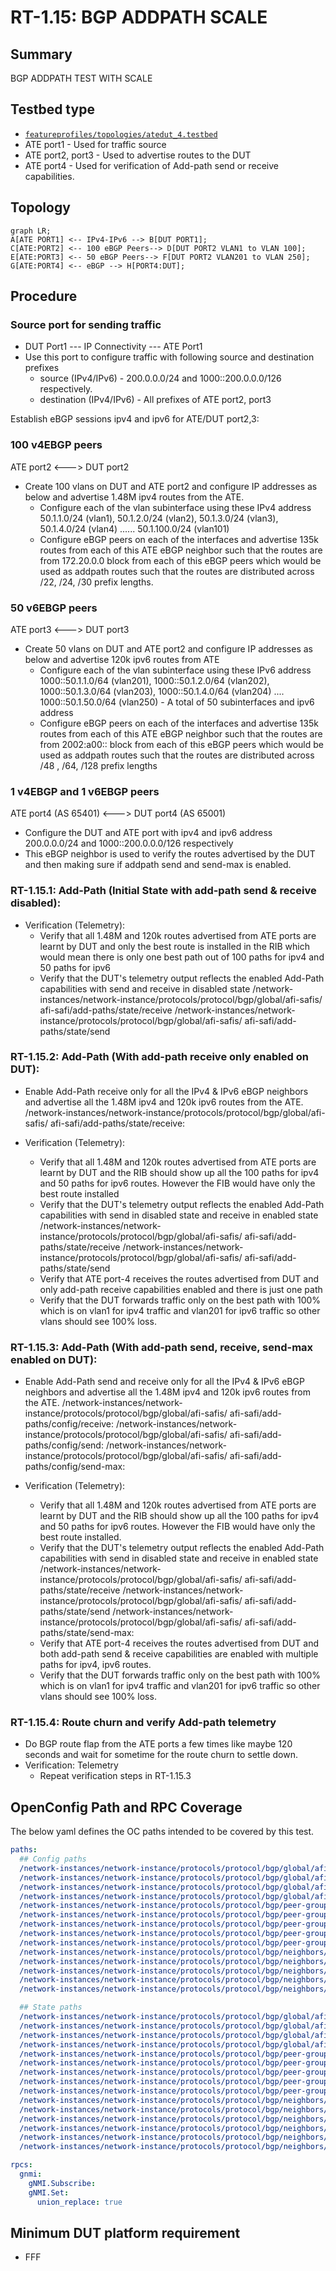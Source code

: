 # RT-1.15: BGP ADDPATH SCALE

## Summary

BGP ADDPATH TEST WITH SCALE

## Testbed type

  *  [`featureprofiles/topologies/atedut_4.testbed`](https://github.com/openconfig/featureprofiles/blob/main/topologies/atedut_4.testbed)
  * ATE port1 - Used for traffic source
  * ATE port2, port3 - Used to advertise routes to the DUT
  * ATE port4 - Used for verification of Add-path send or receive capabilities.

## Topology

```mermaid
graph LR;
A[ATE PORT1] <-- IPv4-IPv6 --> B[DUT PORT1];
C[ATE:PORT2] <-- 100 eBGP Peers--> D[DUT PORT2 VLAN1 to VLAN 100];
E[ATE:PORT3] <-- 50 eBGP Peers--> F[DUT PORT2 VLAN201 to VLAN 250];
G[ATE:PORT4] <-- eBGP --> H[PORT4:DUT];
```

## Procedure

### Source port for sending traffic

* DUT Port1  --- IP Connectivity --- ATE Port1
* Use this port to configure traffic with following source and destination 
  prefixes
  - source (IPv4/IPv6) - 200.0.0.0/24 and 1000::200.0.0.0/126 respectively.
  - destination (IPv4/IPv6) - All prefixes of ATE port2, port3

Establish eBGP sessions ipv4 and ipv6 for ATE/DUT port2,3:
### 100 v4EBGP peers
ATE port2 <---> DUT port2

* Create 100 vlans on DUT and ATE port2 and configure IP addresses as below and 
  advertise 1.48M ipv4 routes from the ATE.
  * Configure each of the vlan subinterface using these IPv4 address
    50.1.1.0/24 (vlan1), 50.1.2.0/24 (vlan2), 50.1.3.0/24 (vlan3),
    50.1.4.0/24 (vlan4) ...... 50.1.100.0/24 (vlan101)
  * Configure eBGP peers on each of the interfaces and advertise 135k routes
    from each of this ATE eBGP neighbor such that the routes are from 
    172.20.0.0 block from each of this eBGP peers which would be used as
    addpath routes such that the routes are distributed across /22, /24, /30 
    prefix lengths.

### 50 v6EBGP peers
ATE port3 <---> DUT port3

* Create 50 vlans on DUT and ATE port2 and configure IP addresses as below and
  advertise 120k ipv6 routes from ATE
  * Configure each of the vlan subinterface using these IPv6 address
    1000::50.1.1.0/64 (vlan201), 1000::50.1.2.0/64 (vlan202),
    1000::50.1.3.0/64 (vlan203), 1000::50.1.4.0/64 (vlan204) ....
    1000::50.1.50.0/64 (vlan250) - A total of 50 subinterfaces and ipv6 address
  * Configure eBGP peers on each of the interfaces and advertise 135k routes
    from each of this ATE eBGP neighbor such that the routes are from 
    2002:a00:: block from each of this eBGP peers which would be used as
    addpath routes such that the routes are distributed across /48 , /64, /128
    prefix lengths

### 1 v4EBGP and 1 v6EBGP peers
ATE port4 (AS 65401) <---> DUT port4 (AS 65001)

* Configure the DUT and ATE port with ipv4 and ipv6 address 200.0.0.0/24 and 
  1000::200.0.0.0/126 respectively
* This eBGP neighbor is used to verify the routes advertised by the DUT and then
  making sure if addpath send and send-max is enabled.

### RT-1.15.1: Add-Path (Initial State with add-path send & receive disabled):

*   Verification (Telemetry):
    *   Verify that all 1.48M and 120k routes advertised from ATE ports are 
        learnt by DUT and only the best route is installed in the RIB which
        would mean there is only one best path out of 100 paths for ipv4 and 50
        paths for ipv6
    *   Verify that the DUT's telemetry output reflects the enabled Add-Path
        capabilities with send and receive in disabled state
  /network-instances/network-instance/protocols/protocol/bgp/global/afi-safis/
  afi-safi/add-paths/state/receive
  /network-instances/network-instance/protocols/protocol/bgp/global/afi-safis/
  afi-safi/add-paths/state/send

### RT-1.15.2: Add-Path (With add-path receive only enabled on DUT):

*   Enable Add-Path receive only for all the IPv4 & IPv6 eBGP neighbors and 
    advertise all the 1.48M ipv4 and 120k ipv6 routes from the ATE.
  /network-instances/network-instance/protocols/protocol/bgp/global/afi-safis/
  afi-safi/add-paths/state/receive:

*   Verification (Telemetry):
    *   Verify that all 1.48M and 120k routes advertised from ATE ports are 
        learnt by DUT and the RIB should show up all the 100 paths for ipv4 and 
        50 paths for ipv6 routes. However the FIB would have only the best 
        route installed
    *   Verify that the DUT's telemetry output reflects the enabled Add-Path
        capabilities with send in disabled state and receive in enabled state
  /network-instances/network-instance/protocols/protocol/bgp/global/afi-safis/
  afi-safi/add-paths/state/receive
  /network-instances/network-instance/protocols/protocol/bgp/global/afi-safis/
  afi-safi/add-paths/state/send
    *   Verify that ATE port-4 receives the routes advertised from DUT and
        only add-path receive capabilities enabled and there is just one path
    *   Verify that the DUT forwards traffic only on the best path with 100%
        which is on vlan1 for ipv4 traffic and vlan201 for ipv6 traffic
        so other vlans should see 100% loss.

### RT-1.15.3: Add-Path (With add-path send, receive, send-max enabled on DUT):

*   Enable Add-Path send and receive only for all the IPv4 & IPv6 eBGP neighbors
    and advertise all the 1.48M ipv4 and 120k ipv6 routes from the ATE.
  /network-instances/network-instance/protocols/protocol/bgp/global/afi-safis/
  afi-safi/add-paths/config/receive:
  /network-instances/network-instance/protocols/protocol/bgp/global/afi-safis/
  afi-safi/add-paths/config/send:
  /network-instances/network-instance/protocols/protocol/bgp/global/afi-safis/
  afi-safi/add-paths/config/send-max:

*   Verification (Telemetry):
    *   Verify that all 1.48M and 120k routes advertised from ATE ports are 
        learnt by DUT and the RIB should show up all the 100 paths for ipv4 and 
        50 paths for ipv6 routes. However the FIB would have only the best 
        route installed.
    *   Verify that the DUT's telemetry output reflects the enabled Add-Path
        capabilities with send in disabled state and receive in enabled state
  /network-instances/network-instance/protocols/protocol/bgp/global/afi-safis/
  afi-safi/add-paths/state/receive
  /network-instances/network-instance/protocols/protocol/bgp/global/afi-safis/
  afi-safi/add-paths/state/send
  /network-instances/network-instance/protocols/protocol/bgp/global/afi-safis/
  afi-safi/add-paths/state/send-max:
    *   Verify that ATE port-4 receives the routes advertised from DUT and
        both add-path send & receive capabilities are enabled with multiple
        paths for ipv4, ipv6 routes.
    *   Verify that the DUT forwards traffic only on the best path with 100%
        which is on vlan1 for ipv4 traffic and vlan201 for ipv6 traffic
        so other vlans should see 100% loss.

### RT-1.15.4: Route churn and verify Add-path telemetry

*   Do BGP route flap from the ATE ports a few times like maybe 120 seconds and
    wait for sometime for the route churn to settle down.
*   Verification: Telemetry
    *   Repeat verification steps in RT-1.15.3

## OpenConfig Path and RPC Coverage

The below yaml defines the OC paths intended to be covered by this test.

```yaml
paths:
  ## Config paths
  /network-instances/network-instance/protocols/protocol/bgp/global/afi-safis/afi-safi/add-paths/config/receive:
  /network-instances/network-instance/protocols/protocol/bgp/global/afi-safis/afi-safi/add-paths/config/send:
  /network-instances/network-instance/protocols/protocol/bgp/global/afi-safis/afi-safi/add-paths/config/send-max:
  /network-instances/network-instance/protocols/protocol/bgp/global/afi-safis/afi-safi/ipv4-unicast/config/extended-next-hop-encoding:
  /network-instances/network-instance/protocols/protocol/bgp/peer-groups/peer-group/afi-safis/afi-safi/add-paths/config/receive:
  /network-instances/network-instance/protocols/protocol/bgp/peer-groups/peer-group/afi-safis/afi-safi/add-paths/config/send:
  /network-instances/network-instance/protocols/protocol/bgp/peer-groups/peer-group/afi-safis/afi-safi/add-paths/config/send-max:
  /network-instances/network-instance/protocols/protocol/bgp/peer-groups/peer-group/timers/config/minimum-advertisement-interval:
  /network-instances/network-instance/protocols/protocol/bgp/peer-groups/peer-group/afi-safis/afi-safi/ipv4-unicast/config/extended-next-hop-encoding:
  /network-instances/network-instance/protocols/protocol/bgp/neighbors/neighbor/afi-safis/afi-safi/add-paths/config/receive:
  /network-instances/network-instance/protocols/protocol/bgp/neighbors/neighbor/afi-safis/afi-safi/add-paths/config/send:
  /network-instances/network-instance/protocols/protocol/bgp/neighbors/neighbor/afi-safis/afi-safi/add-paths/config/send-max:
  /network-instances/network-instance/protocols/protocol/bgp/neighbors/neighbor/timers/config/minimum-advertisement-interval:
  /network-instances/network-instance/protocols/protocol/bgp/neighbors/neighbor/afi-safis/afi-safi/ipv4-unicast/config/extended-next-hop-encoding:

  ## State paths
  /network-instances/network-instance/protocols/protocol/bgp/global/afi-safis/afi-safi/add-paths/state/receive:
  /network-instances/network-instance/protocols/protocol/bgp/global/afi-safis/afi-safi/add-paths/state/send:
  /network-instances/network-instance/protocols/protocol/bgp/global/afi-safis/afi-safi/add-paths/state/send-max:
  /network-instances/network-instance/protocols/protocol/bgp/global/afi-safis/afi-safi/ipv4-unicast/state/extended-next-hop-encoding:
  /network-instances/network-instance/protocols/protocol/bgp/peer-groups/peer-group/afi-safis/afi-safi/add-paths/state/receive:
  /network-instances/network-instance/protocols/protocol/bgp/peer-groups/peer-group/afi-safis/afi-safi/add-paths/state/send:
  /network-instances/network-instance/protocols/protocol/bgp/peer-groups/peer-group/afi-safis/afi-safi/add-paths/state/send-max:
  /network-instances/network-instance/protocols/protocol/bgp/peer-groups/peer-group/timers/state/minimum-advertisement-interval:
  /network-instances/network-instance/protocols/protocol/bgp/peer-groups/peer-group/afi-safis/afi-safi/ipv4-unicast/state/extended-next-hop-encoding:
  /network-instances/network-instance/protocols/protocol/bgp/neighbors/neighbor/afi-safis/afi-safi/add-paths/state/receive:
  /network-instances/network-instance/protocols/protocol/bgp/neighbors/neighbor/afi-safis/afi-safi/add-paths/state/send:
  /network-instances/network-instance/protocols/protocol/bgp/neighbors/neighbor/afi-safis/afi-safi/add-paths/state/send-max:
  /network-instances/network-instance/protocols/protocol/bgp/neighbors/neighbor/timers/state/minimum-advertisement-interval:
  /network-instances/network-instance/protocols/protocol/bgp/neighbors/neighbor/afi-safis/afi-safi/ipv4-unicast/state/extended-next-hop-encoding:
  /network-instances/network-instance/protocols/protocol/bgp/neighbors/neighbor/state/supported-capabilities:

rpcs:
  gnmi:
    gNMI.Subscribe:
    gNMI.Set:
      union_replace: true
```
## Minimum DUT platform requirement
* FFF 

